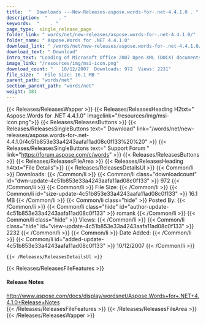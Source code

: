 ```yaml
---
title:  "  Downloads ---New-Releases-aspose.words-for-.net-4.4.1.0 . " 
description:  "    . " 
keywords:  "    . " 
page_type:  single_release_page
folder_link: " words/net/new-releases/aspose.words-for-.net-4.4.1.0/"
folder_name: " Aspose.Words for .NET 4.4.1.0"
download_link: " /words/net/new-releases/aspose.words-for-.net-4.4.1.0/4c51b853e33a4243aafa11ad08c0f133"
download_text: " Download"
Intro_text: "Loading of Microsoft Office 2007 Open XML (DOCX) documents is now su..."
image_link: "/resources/img/msi-icon.png"
download_count: "   10/12/2007  Downloads: 972  Views: 2231"
file_size: "  File Size: 16.1 MB "
parent_path: "words/net"
section_parent_path: "words/net"
weight: 381
---
```


{{< Releases/ReleasesWapper >}}
  {{< Releases/ReleasesHeading H2txt=" Aspose.Words for .NET 4.4.1.0" imagelink="/resources/img/msi-icon.png">}}
  {{< Releases/ReleasesButtons >}}
    {{< Releases/ReleasesSingleButtons text=" Download" link="/words/net/new-releases/aspose.words-for-.net-4.4.1.0/4c51b853e33a4243aafa11ad08c0f133%20%20" >}}
    {{< Releases/ReleasesSingleButtons text=" Support Forum " link="https://forum.aspose.com/c/words" >}}
  {{< Releases/ReleasesButtons >}}
  {{< Releases/ReleasesFileArea >}}
    {{< Releases/ReleasesHeading h4txt="File Details">}}
    {{< Releases/ReleasesDetailsUl >}}
            {{< Common/li  >}} Downloads: {{< /Common/li >}} 
      {{< Common/li class="downloadcount" id="dwn-update-4c51b853e33a4243aafa11ad08c0f133" >}} 972 {{< /Common/li >}} 
      {{< Common/li  >}} File Size: {{< /Common/li >}} 
      {{< Common/li id="size-update-4c51b853e33a4243aafa11ad08c0f133" >}} 16.1 MB {{< /Common/li >}} 
      {{< Common/li  class="hide" >}} Posted By: {{< /Common/li >}} 
      {{< Common/li class="hide" id="author-update-4c51b853e33a4243aafa11ad08c0f133" >}} romank {{< /Common/li >}} 
      {{< Common/li class="hide"  >}} Views: {{< /Common/li >}} 
      {{< Common/li class="hide" id="view-update-4c51b853e33a4243aafa11ad08c0f133" >}} 2232 {{< /Common/li >}} 
      {{< Common/li  >}} Date Added: {{< /Common/li >}} 
      {{< Common/li id="added-update-4c51b853e33a4243aafa11ad08c0f133" >}} 10/12/2007 {{< /Common/li >}} 

    {{< /Releases/ReleasesDetailsUl >}}

  {{< Releases/ReleasesFileFeatures >}}
      <h4>Release Notes</h4><div><a href="http://www.aspose.com/docs/display/wordsnet/Aspose.Words+for+.NET+4.4.1.0+Release+Notes">http://www.aspose.com/docs/display/wordsnet/Aspose.Words+for+.NET+4.4.1.0+Release+Notes</a></div>
  {{< /Releases/ReleasesFileFeatures >}}
 {{< /Releases/ReleasesFileArea >}}
{{< /Releases/ReleasesWapper >}}


